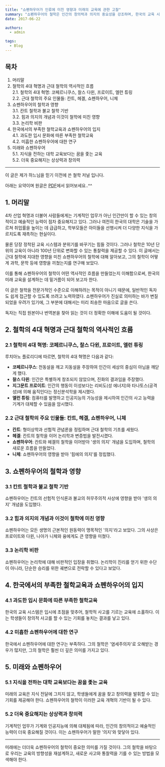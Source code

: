 ```yaml
---
title: "쇼펜하우어가 인류에 미친 영향과 미래의 교육에 관한 고찰"
summary: "쇼펜하우어의 철학은 인간의 창의력과 의지의 중요성을 강조하며, 한국의 교육 시스템이 지식 전달을 넘어 꿈과 상상력을 키우는 방향으로 나아가야 함을 제안한다."
date: 2017-06-22

authors:
  - admin

tags:
  - Blog
---
```


## 목차

1. 머리말
2. 철학의 4대 혁명과 근대 철학의 역사적인 흐름  
   2.1. 철학의 4대 혁명: 코페르니쿠스, 찰스 다윈, 프로이트, 엘런 튜링  
   2.2. 근대 철학의 주요 인물들: 칸트, 헤겔, 쇼펜하우어, 니체  
3. 쇼펜하우어의 철학과 영향  
   3.1. 칸트 철학과 불교 철학 기반  
   3.2. 힘과 의지의 개념과 이것이 철학에 미친 영향  
   3.3. 논리학 비판  
4. 한국에서의 부족한 철학교육과 쇼펜하우어의 입지  
   4.1. 과도한 입시 문화에 따른 부족한 철학교육  
   4.2. 미흡한 쇼펜하우어에 대한 연구  
5. 미래와 쇼펜하우어  
   5.1. 지식을 전하는 대학 교육보다는 꿈을 좇는 교육  
   5.2. 더욱 중요해지는 상상력과 창의력  

---

이 글은 제가 하느님을 믿기 이전에 쓴 철학 저널 입니다.

아래는 요약이며 원글은 [PDF](쇼펜하우어가_인류에_미친_영향과_미래의_교육에_관한_고찰_한수민.pdf)에서 읽어보세요..^^

## 1. 머리말

4차 산업 혁명과 더불어 사람들에게는 기계적인 업무가 아닌 인간만이 할 수 있는 창의적이고 예술적인 능력이 점차 중요해지고 있다. 그러나 여전히 한국의 대학은 기술을 가르쳐 취업률을 높이는 데 급급하고, 학부모들은 아이들을 선행시켜 더 다양한 지식을 가르치도록 재촉하는 현실이다. 

물론 당장 정착된 교육 시스템과 분위기를 바꾸기는 힘들 것이다. 그러나 철학은 10년 단위의 교육이 아니라 100년 단위로 변화할 수 있는 통찰력을 제공할 수 있다. 이 글에서는 근대 철학에 지대한 영향을 미친 쇼펜하우어의 철학에 대해 알아보고, 그의 철학이 어떻게 과학, 문학 등에 영향을 끼쳤는지를 연구해 보았다.

이를 통해 쇼펜하우어의 철학이 어떤 역사적인 흐름을 만들었는지 이해함으로써, 한국의 미래 교육을 설계하는 데 밑거름이 되어 보고자 한다. 

이 글은 철학을 전문가적인 수준으로 이해하려는 목적이 아니기 때문에, 일반적인 독자도 쉽게 접근할 수 있도록 쓰려고 노력하였다. 쇼펜하우어가 진실로 의미하는 바가 변질되었을 우려가 있기에, 그 부분에 대해서는 미리 죄송한 마음으로 글을 쓴다.

독자는 직접 원본이나 번역본을 찾아 읽는 것이 더 정확한 이해에 도움이 될 것이다.

## 2. 철학의 4대 혁명과 근대 철학의 역사적인 흐름

### 2.1 철학의 4대 혁명: 코페르니쿠스, 찰스 다윈, 프로이트, 엘런 튜링

루치아노 플로리디에 따르면, 철학의 4대 혁명은 다음과 같다:  
- **코페르니쿠스**: 천동설을 깨고 지동설을 주장하여 인간이 세상의 중심이 아님을 깨닫게 했다.  
- **찰스 다윈**: 인간은 특별하게 창조되지 않았으며, 진화의 결과임을 주장했다.  
- **지그문트 프로이트**: 인간의 행동이 이성보다는 리비도(성 에너지)와 타나토스(공격성)에 의해 움직인다는 정신분석학을 제시했다.  
- **엘런 튜링**: 컴퓨터를 발명하고 인공지능의 가능성을 제시하여 인간의 사고 능력을 기계가 대체할 수 있음을 암시했다.

### 2.2 근대 철학의 주요 인물들: 칸트, 헤겔, 쇼펜하우어, 니체

- **칸트**: 형이상학과 선험적 관념론을 정립하며 근대 철학의 기초를 세웠다.  
- **헤겔**: 칸트의 철학을 이어 논리학과 변증법을 발전시켰다.  
- **쇼펜하우어**: 칸트와 헤겔의 철학을 이어받아 '생의 의지' 개념을 도입하며, 철학의 새로운 흐름을 만들었다.  
- **니체**: 쇼펜하우어의 영향을 받아 '힘에의 의지'를 정립했다.

## 3. 쇼펜하우어의 철학과 영향

### 3.1 칸트 철학과 불교 철학 기반

쇼펜하우어는 칸트의 선험적 인식론과 불교의 허무주의적 사상에 영향을 받아 '생의 의지' 개념을 도입했다.

### 3.2 힘과 의지의 개념과 이것이 철학에 미친 영향

쇼펜하우어는 모든 생명의 근본적인 원동력이 맹목적인 '의지'라고 보았다. 그의 사상은 프로이트와 다윈, 나아가 니체와 융에게도 큰 영향을 미쳤다.

### 3.3 논리학 비판

쇼펜하우어는 논리학에 대해 비판적인 입장을 취했다. 논리학이 진리를 얻기 위한 수단이 아니라, 단순한 승리를 위한 궤변으로 전락할 수 있다고 보았다.

## 4. 한국에서의 부족한 철학교육과 쇼펜하우어의 입지

### 4.1 과도한 입시 문화에 따른 부족한 철학교육

한국의 교육 시스템은 입시에 초점을 맞추어, 철학적 사고를 기르는 교육에 소홀하다. 이는 학생들이 창의적 사고를 할 수 있는 기회를 놓치는 결과를 낳고 있다.

### 4.2 미흡한 쇼펜하우어에 대한 연구

한국에서 쇼펜하우어에 대한 연구는 부족하다. 그의 철학은 '염세주의자'로 오해받는 경우가 많지만, 그의 철학은 훨씬 더 깊은 의미를 가지고 있다.

## 5. 미래와 쇼펜하우어

### 5.1 지식을 전하는 대학 교육보다는 꿈을 좇는 교육

미래의 교육은 지식 전달에 그치지 않고, 학생들에게 꿈을 찾고 창의력을 발휘할 수 있는 기회를 제공해야 한다. 쇼펜하우어의 철학이 이러한 교육 개혁의 기반이 될 수 있다.

### 5.2 더욱 중요해지는 상상력과 창의력

기계적인 업무가 기계와 인공지능에 의해 대체됨에 따라, 인간의 창의적이고 예술적인 능력이 더욱 중요해질 것이다. 이는 쇼펜하우어가 말한 '의지'와 맞닿아 있다.

---

미래에는 더더욱 쇼펜하우어의 철학이 중요한 의미를 가질 것이다. 그의 철학을 바탕으로 우리는 교육의 방향성을 재설계하고, 새로운 사고와 통찰력을 기를 수 있는 방법을 모색해야 한다.
